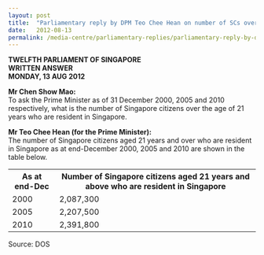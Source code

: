 ```yaml
---
layout: post
title:  "Parliamentary reply by DPM Teo Chee Hean on number of SCs over the age of 21 years who are resident in Singapore"
date:   2012-08-13
permalink: /media-centre/parliamentary-replies/parliamentary-reply-by-dpm-teo-chee-hean-on-13-aug-2012-1/
---
```


**TWELFTH PARLIAMENT OF SINGAPORE  
WRITTEN ANSWER  
MONDAY, 13 AUG 2012**  

**Mr Chen Show Mao:**  
To ask the Prime Minister as of 31 December 2000, 2005 and 2010 respectively, what is the number of Singapore citizens over the age of 21 years who are resident in Singapore. 

**Mr Teo Chee Hean (for the Prime Minister):**    
The number of Singapore citizens aged 21 years and over who are resident in 
Singapore as at end-December 2000, 2005 and 2010 are shown in the table below. 

<table class="table-h">  <tr>    <th>As at end-Dec</th>   <th>Number of Singapore citizens aged 21 years and above who are resident in Singapore</th>  </tr>   <tr>    <td>2000</td>    <td>2,087,300</td>  </tr>
<tr>    <td>2005</td>    <td>2,207,500</td>  </tr>
<tr>    <td>2010</td>    <td>2,391,800</td>  </tr>

</table>

Source: DOS



